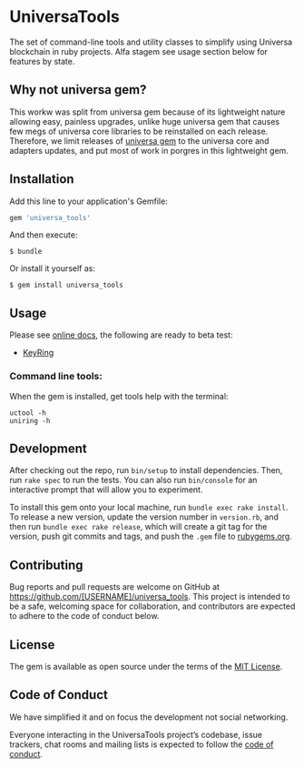 # UniversaTools

The set of command-line tools and utility classes to simplify using Universa blockchain
in ruby projects. Alfa stagem see usage section below for features by state.

## Why not universa gem?

This workw was split from universa gem because of its lightweight nature allowing
easy, painless upgrades, unlike huge universa gem that causes few megs of universa core
libraries to be reinstalled on each release. Therefore, we limit releases
of [universa gem] to the universa core and adapters updates, and put most of work in porgres
in this lightweight gem.

## Installation

Add this line to your application's Gemfile:

```ruby
gem 'universa_tools'
```

And then execute:

    $ bundle

Or install it yourself as:

    $ gem install universa_tools

## Usage

Please see [online docs], the following are ready to beta test:

- [KeyRing](https://kb.universablockchain.com/system/static/gem_universa_tools/UniversaTools/KeyRing.html)

### Command line tools:

When the gem is installed, get tools help with the terminal:

    uctool -h    
    uniring -h

## Development

After checking out the repo, run `bin/setup` to install dependencies. Then, run `rake spec` to run the tests. You can also run `bin/console` for an interactive prompt that will allow you to experiment.

To install this gem onto your local machine, run `bundle exec rake install`. To release a new version, update the version number in `version.rb`, and then run `bundle exec rake release`, which will create a git tag for the version, push git commits and tags, and push the `.gem` file to [rubygems.org](https://rubygems.org).

## Contributing

Bug reports and pull requests are welcome on GitHub at https://github.com/[USERNAME]/universa_tools. This project is intended to be a safe, welcoming space for collaboration, and contributors are expected to adhere to the code of conduct below.

## License

The gem is available as open source under the terms of the [MIT License](https://opensource.org/licenses/MIT).

## Code of Conduct

We have simplified it and on focus the development not social networking.

Everyone interacting in the UniversaTools project’s codebase, issue trackers, chat rooms and mailing lists is expected to follow the [code of conduct](https://github.com/[USERNAME]/universa_tools/blob/master/CODE_OF_CONDUCT.md).

[universa gem]:https://github.com/sergeych/universa
[online docs]:https://kb.universablockchain.com/system/static/gem_universa_tools